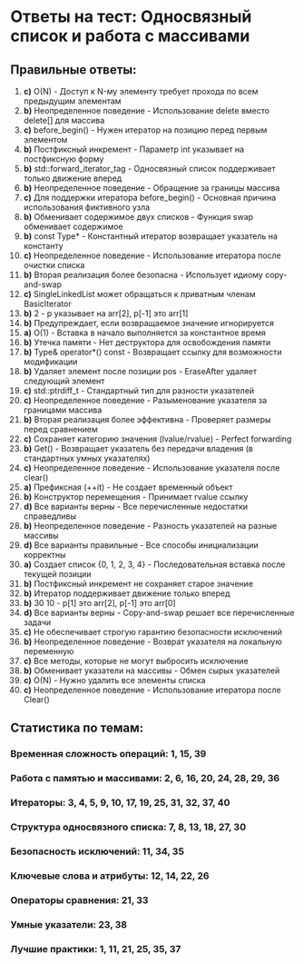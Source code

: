 # Ответы на тест: Односвязный список и работа с массивами

## Правильные ответы:

1. **c)** O(N) - Доступ к N-му элементу требует прохода по всем предыдущим элементам
2. **b)** Неопределенное поведение - Использование delete вместо delete[] для массива
3. **c)** before_begin() - Нужен итератор на позицию перед первым элементом
4. **b)** Постфиксный инкремент - Параметр int указывает на постфиксную форму
5. **b)** std::forward_iterator_tag - Односвязный список поддерживает только движение вперед
6. **b)** Неопределенное поведение - Обращение за границы массива
7. **c)** Для поддержки итератора before_begin() - Основная причина использования фиктивного узла
8. **b)** Обменивает содержимое двух списков - Функция swap обменивает содержимое
9. **b)** const Type* - Константный итератор возвращает указатель на константу
10. **c)** Неопределенное поведение - Использование итератора после очистки списка
11. **b)** Вторая реализация более безопасна - Использует идиому copy-and-swap
12. **c)** SingleLinkedList может обращаться к приватным членам BasicIterator
13. **b)** 2 - p указывает на arr[2], p[-1] это arr[1]
14. **b)** Предупреждает, если возвращаемое значение игнорируется
15. **a)** O(1) - Вставка в начало выполняется за константное время
16. **b)** Утечка памяти - Нет деструктора для освобождения памяти
17. **b)** Type& operator*() const - Возвращает ссылку для возможности модификации
18. **b)** Удаляет элемент после позиции pos - EraseAfter удаляет следующий элемент
19. **c)** std::ptrdiff_t - Стандартный тип для разности указателей
20. **c)** Неопределенное поведение - Разыменование указателя за границами массива
21. **b)** Вторая реализация более эффективна - Проверяет размеры перед сравнением
22. **c)** Сохраняет категорию значения (lvalue/rvalue) - Perfect forwarding
23. **b)** Get() - Возвращает указатель без передачи владения (в стандартных умных указателях)
24. **c)** Неопределенное поведение - Использование указателя после clear()
25. **a)** Префиксная (++it) - Не создает временный объект
26. **b)** Конструктор перемещения - Принимает rvalue ссылку
27. **d)** Все варианты верны - Все перечисленные недостатки справедливы
28. **b)** Неопределенное поведение - Разность указателей на разные массивы
29. **d)** Все варианты правильные - Все способы инициализации корректны
30. **a)** Создает список {0, 1, 2, 3, 4} - Последовательная вставка после текущей позиции
31. **b)** Постфиксный инкремент не сохраняет старое значение
32. **b)** Итератор поддерживает движение только вперед
33. **b)** 30 10 - p[1] это arr[2], p[-1] это arr[0]
34. **d)** Все варианты верны - Copy-and-swap решает все перечисленные задачи
35. **c)** Не обеспечивает строгую гарантию безопасности исключений
36. **b)** Неопределенное поведение - Возврат указателя на локальную переменную
37. **c)** Все методы, которые не могут выбросить исключение
38. **b)** Обменивает указатели на массивы - Обмен сырых указателей
39. **c)** O(N) - Нужно удалить все элементы списка
40. **c)** Неопределенное поведение - Использование итератора после Clear()

## Статистика по темам:

### Временная сложность операций: 1, 15, 39
### Работа с памятью и массивами: 2, 6, 16, 20, 24, 28, 29, 36
### Итераторы: 3, 4, 5, 9, 10, 17, 19, 25, 31, 32, 37, 40
### Структура односвязного списка: 7, 8, 13, 18, 27, 30
### Безопасность исключений: 11, 34, 35
### Ключевые слова и атрибуты: 12, 14, 22, 26
### Операторы сравнения: 21, 33
### Умные указатели: 23, 38
### Лучшие практики: 1, 11, 21, 25, 35, 37 